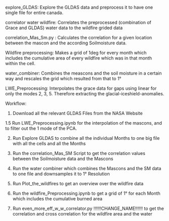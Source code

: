 explore_GLDAS: Explore the GLDAS data and preprocess it to have one single file for entire canada.

correlator water wildfire: Correlates the preprocessed (combination of Grace and GLDAS) water data to the wildfire grided data

correlation_Mas_Sm.py : Calculates the correlation for a given location between the mascon and the according Soilmoisture data.

Wildfire preprocessing: Makes a grid of 1deg for every month which includes the cumulative area of every wildfire which was in that month within the cell.

water_combiner: Combines the meascons and the soil moisture in a certain way and rescales the grid which resulted from that to 1°


LWE_Preprocessing: Interpolates the grace data for gaps using linear for only the modes 2, 3, 5. Therefore extracting the glacial-iceshield-anomalies. 



Workflow:
1. Download all the relevant GLDAS Files from the NASA Website

1.5 Run LWE_Preprocessing.ipynb for the interpolation of the mascons, and to filter out the 1 mode of the PCA. 

2. Run Explore GLDAS to combine all the individual Months to one big file with all the cells and all the Months

3. Run the correlation_Mas_SM Script to get the correlation values between the Soilmoisture data and the Mascons

4. Run the water combiner which combines the Mascons and the SM data to one file and downsamples it to 1° Resolution

5. Run Plot_the_wildfires to get an overview over the wildfire data

6. Run the wildfire_Preprocessing.ipynb to get a grid of 1° for each Month which includes the cumulative burned area

7. Run even_more_eff_w_w_correlator.py !!!!!!CHANGE_NAME!!!!!! to get the correlation and cross correlation for the wildfire area and the water




